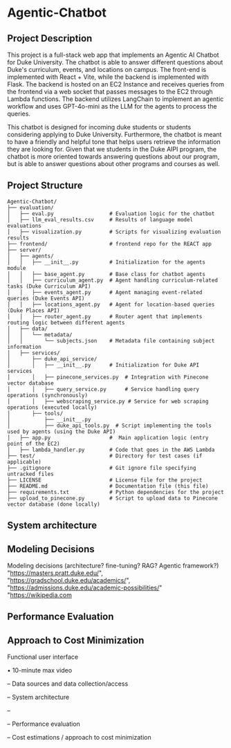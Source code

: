 # Agentic-Chatbot

## Project Description 
This project is a full-stack web app that implements an Agentic AI Chatbot for Duke University. The chatbot is able to answer different questions about Duke's curriculum, events, and locations on campus. The front-end is implemented with React + Vite, while the backend is implemented with Flask. The backend is hosted on an EC2 Instance and receives queries from the frontend via a web socket that passes messages to the EC2 through Lambda functions. The backend utilizes LangChain to implement an agentic workflow and uses GPT-4o-mini as the LLM for the agents to process the queries. 

This chatbot is designed for incoming duke students or students considering applying to Duke University. Furthermore, the chatbot is meant to have a friendly and helpful tone that helps users retrieve the information they are looking for. Given that we students in the Duke AIPI program, the chatbot is more oriented towards answering questions about our program, but is able to answer questions about other programs and courses as well. 

## Project Structure 

```
Agentic-Chatbot/
├── evaluation/
│   ├── eval.py                  # Evaluation logic for the chatbot
│   ├── llm_eval_results.csv     # Results of language model evaluations
│   ├── visualization.py         # Scripts for visualizing evaluation results
├── frontend/                    # frontend repo for the REACT app 
├── server/
│   ├── agents/
│   │   ├── __init__.py          # Initialization for the agents module
│   │   ├── base_agent.py        # Base class for chatbot agents
│   │   ├── curriculum_agent.py  # Agent handling curriculum-related tasks (Duke Curriculum API)
│   │   ├── events_agent.py      # Agent managing event-related queries (Duke Events API)
│   │   ├── locations_agent.py   # Agent for location-based queries (Duke Places API)
│   │   ├── router_agent.py      # Router agent that implements routing logic between different agents
│   ├── data/
│   │   └── metadata/
│   │       └── subjects.json    # Metadata file containing subject information
│   ├── services/
│       ├── duke_api_service/
│       │   ├── __init__.py      # Initialization for Duke API services
│       │   ├── pinecone_services.py  # Integration with Pinecone vector database
│       │   ├── query_service.py      # Service handling query operations (synchronously)
│       │   ├── webscraping_service.py # Service for web scraping operations (executed locally)
│       ├── tools/
│           ├── __init__.py           
│           ├── duke_api_tools.py  # Script implementing the tools used by agents (using the Duke API)
│   ├── app.py                   #  Main application logic (entry point of the EC2)
│   ├── lambda_handler.py        # Code that goes in the AWS Lambda
├── test/                        # Directory for test cases (if applicable)
├── .gitignore                   # Git ignore file specifying untracked files
├── LICENSE                      # License file for the project
├── README.md                    # Documentation file (this file)
├── requirements.txt             # Python dependencies for the project
├── upload_to_pinecone.py        # Script to upload data to Pinecone vector database (done locally)
```

## System architecture 

## Modeling Decisions 

Modeling decisions (architecture? fine-tuning? RAG? Agentic framework?)
"https://masters.pratt.duke.edu/",
"https://gradschool.duke.edu/academics/",
"https://admissions.duke.edu/academic-possibilities/"
"https://wikipedia.com

## Performance Evaluation 

## Approach to Cost Minimization 

Functional user interface

•
10-minute max video

–
Data sources and data collection/access

–
System architecture

–


–
Performance evaluation

–
Cost estimations / approach to cost minimization
